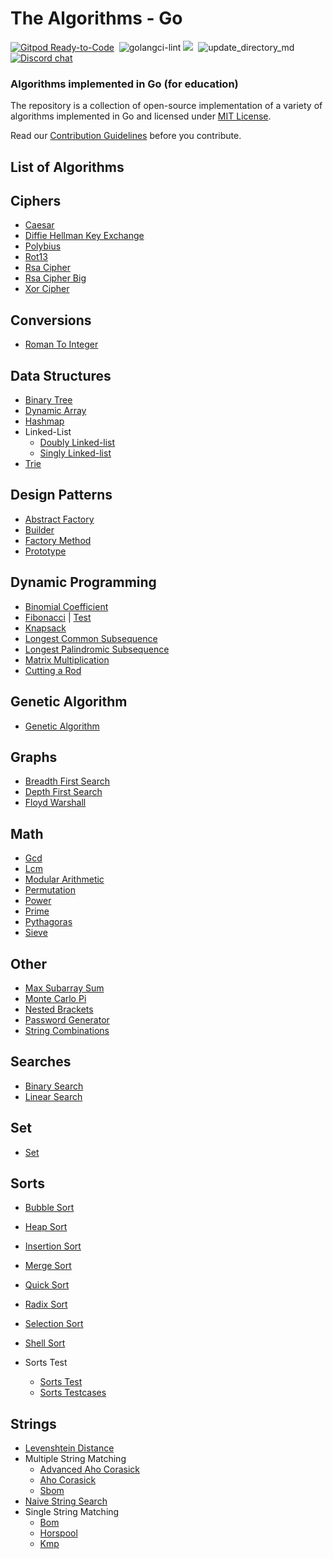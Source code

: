 # The Algorithms - Go
[![Gitpod Ready-to-Code](https://img.shields.io/badge/Gitpod-Ready--to--Code-blue?logo=gitpod&style=flat-square)](https://gitpod.io/#https://github.com/TheAlgorithms/Go)&nbsp;
![golangci-lint](https://github.com/TheAlgorithms/Go/workflows/golangci-lint/badge.svg)
![](https://img.shields.io/github/repo-size/TheAlgorithms/Go.svg?label=Repo%20size&style=flat-square)&nbsp;
![update_directory_md](https://github.com/TheAlgorithms/Go/workflows/update_directory_md/badge.svg)
[![Discord chat](https://img.shields.io/discord/808045925556682782.svg?logo=discord&colorB=7289DA&style=flat-square)](https://discord.gg/c7MnfGFGa6)&nbsp;

### Algorithms implemented in Go (for education)

The repository is a collection of open-source implementation of a variety of algorithms implemented in Go and licensed under [MIT License](LICENSE).

Read our [Contribution Guidelines](CONTRIBUTING.md) before you contribute.

## List of Algorithms


## Ciphers
* [Caesar](./ciphers/caesar/)
* [Diffie Hellman Key Exchange](./ciphers/diffie_hellman_key_exchange/)
* [Polybius](./ciphers/polybius/)
* [Rot13](./ciphers/rot13/)
* [Rsa Cipher](./ciphers/rsa_cipher/)
* [Rsa Cipher Big](./ciphers/rsa_cipher_big/)
* [Xor Cipher](./ciphers/xor_cipher/)

## Conversions
* [Roman To Integer](./conversions/roman_to_integer/)

## Data Structures
* [Binary Tree](./data_structures/binary_tree/)
* [Dynamic Array](./data_structures/dynamic_array/)
* [Hashmap](./data_structures/hashmap/)
* Linked-List
    * [Doubly Linked-list](./data_structures/linkedlist/doubly_linkedlist/)
    * [Singly Linked-list](./data_structures/linkedlist/singly_linkedlist/)
* [Trie](./data_structures/trie/)

## Design Patterns
* [Abstract Factory](./design_patterns/abstract_factory/)
* [Builder](./design_patterns/builder/)
* [Factory Method](./design_patterns/factory_method/)
* [Prototype](./design_patterns/prototype/)


## Dynamic Programming
* [Binomial Coefficient](./dynamic_programming/binomialcoefficient.go)
* [Fibonacci](./dynamic_programming/fibonacci.go) | [Test](./dynamic_programming/fibonacci_test.go)
* [Knapsack](./dynamic_programming/knapsack.go)
* [Longest Common Subsequence](./dynamic_programming/longestcommonsubsequence.go)
* [Longest Palindromic Subsequence](./dynamic_programming/longestpalindromicsubsequence.go)
* [Matrix Multiplication](./dynamic_programming/matrixmultiplication.go)
* [Cutting a Rod](./dynamic_programming/rodcutting.go)

## Genetic Algorithm
* [Genetic Algorithm](./genetic_algorithm/geneticalgorithm.go)

## Graphs
* [Breadth First Search](./graphs/breadth_first_search/)
* [Depth First Search](./graphs/depth_first_search/)
* [Floyd Warshall](./graphs/floyd_warshall/)
    
## Math
* [Gcd](./math/gcd/)
* [Lcm](./math/lcm/)
* [Modular Arithmetic](./math/modular_arithmetic/) 
* [Permutation](./math/permutation/)
* [Power](./math/power/)
* [Prime](./math/prime/)
* [Pythagoras](./math/pythagoras/)
* [Sieve](./math/sieve/)


## Other
* [Max Subarray Sum](./other/max_subarray_sum/)
* [Monte Carlo Pi](./other/monte_carlo_pi/)
* [Nested Brackets](./other/nested_brackets/)
* [Password Generator](./other/password_generator/)
* [String Combinations](./other/string_combinations/)

## Searches
* [Binary Search](./searches/binary_search/)
* [Linear Search](./searches/linear_search/)

## Set
* [Set](./data_structures/set/set.go)

## Sorts
* [Bubble Sort](./sorts/bubblesort.go)
* [Heap Sort](./sorts/heapsort.go)
* [Insertion Sort](./sorts/insertionsort.go)
* [Merge Sort](./sorts/mergesort.go)
* [Quick Sort](./sorts/quicksort.go)
* [Radix Sort](./sorts/radixsort.go)
* [Selection Sort](./sorts/selectionsort.go)
* [Shell Sort](./sorts/shellsort.go)


* Sorts Test
  * [Sorts Test](./sorts/sorts_test.go)
  * [Sorts Testcases](./sorts/sorts_testcases.go)

## Strings
* [Levenshtein Distance](./strings/levenshtein_distance/)
* Multiple String Matching
    * [Advanced Aho Corasick](./strings/multiple_string_matching/advanced_aho_corasick/)
    * [Aho Corasick](./strings/multiple_string_matching/aho_corasick/)
    * [Sbom](./strings/multiple_string_matching/sbom/)
* [Naive String Search](./strings/naive_string_search/)
* Single String Matching
    * [Bom](./strings/single_string_matching/bom/)
    * [Horspool](./strings/single_string_matching/horspool/)
    * [Kmp](./strings/single_string_matching/kmp/)
